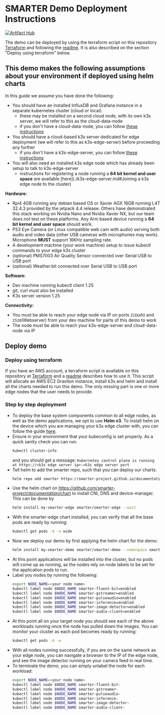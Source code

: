 # SMARTER Demo Deployment Instructions

[![Artifact Hub](https://img.shields.io/endpoint?url=https://artifacthub.io/badge/repository/smarter)](https://artifacthub.io/packages/search?repo=smarter)

The demo can be deployed by using the terraform script on this repository [Terraform](terraform) and following the [readme](terraform/README.md). It is also described on the section "Deploy using terraform" below.

## This demo makes the following assumptions about your environment if deployed using helm charts

In this guide we assume you have done the following:
- You should have an installed InfluxDB and Grafana instance in a separate kubernetes cluster (cloud or local).
    - these may be installed on a second cloud node, with its own k3s server, we will refer to this as the cloud-data-node
    - if you don't have a cloud-data-node, you can follow [these instructions](./k3s-cloud-server.md)
- You should have a cloud-based k3s server dedicated for edge deployment (we will refer to this as k3s-edge-server) before proceeding any further
    - if you don't have a k3s-edge-server, you can follow [these instructions](./k3s-edge-server.md)
- You will also need an installed k3s edge node which has already been setup to talk to k3s-edge-server
    - instructions for registering a node running a **64 bit kernel and user space** are available [here](./k3s-edge-server.md#Joining a k3s edge node to the cluster)

**Hardware:** 
- Rpi4 4GB running any debian based OS or Xavier AGX 16GB running L4T 32.4.3 provided by the jetpack 4.4 release. Others have demonstrated this stack working on Nvidia Nano and Nvidia Xavier NX, but our team does not test on these platforms. Any Arm based device running a **64 bit kernel and user space** should work.
- PS3 Eye Camera (or Linux compatible web cam with audio) serving both audio and video data (other USB cameras with microphones may work). Microphone **MUST** support 16KHz sampling rate.
- A development machine (your work machine) setup to issue kubectl commands to your edge k3s cluster
- (optional) PMS7003 Air Quality Sensor connected over Serial USB to USB port
- (optional) Weather:bit connected over Serial USB to USB port

**Software:**
- Dev machine running kubectl client 1.25
- git, curl must also be installed
- K3s server version 1.25

**Connectivity:**
- You must be able to reach your edge node via IP on ports `22`(ssh) and `2520`(Webserver) from your dev machine for parts of this demo to work 
- The node must be able to reach your k3s-edge-server and cloud-data-node via IP

## Deploy demo

### Deploy using terraform

If you have an AWS account, a terraform script is available on this repository at [Terraform](terraform) and a [readme](terraform/README.md) describes how to use it. This script will allocate an AWS EC2 Graviton instance, install k3s and helm and install all the charts needed to run this demo. The only missing part is one or more edge nodes that the user needs to provide.

### Step by step deployment

- To deploy the base system components common to all edge nodes, as well as the demo applications, we opt to use **Helm v3**. To install helm on the device which you are managing your k3s edge cluster with, you can follow the guide [here](https://helm.sh/docs/intro/install/#from-script).
- Ensure in your environment that your kubeconfig is set properly. As a quick sanity check you can run:
  ```bash
  kubectl cluster-info
  ```
  and you should get a message: `Kubernetes control plane is running at https://<k3s edge server ip>:<k3s edge server port`
- Tell helm to add the smarter repo, such that you can deploy our charts:
  ```bash
  helm repo add smarter https://smarter-project.github.io/documentation
  ```
- Use the helm chart on https://github.com/smarter-project/documentation/chart to install CNI, DNS and device-manager. This can be done by 
  ```bash
  helm install my-smarter-edge smarter/smarter-edge --wait
  ```
- With the smarter-edge chart installed, you can verify that all the base pods are ready by running:
  ```bash
  kubectl get pods -A -o wide
  ```
- Now we deploy our demo by first applying the helm chart for the demo:
  ```bash
  helm install my-smarter-demo smarter/smarter-demo --namespace smarter --create-namespace
  ```
- At this point applications will be installed into the cluster, but no pods will come up as running, as the nodes rely on node labels to be set for the application pods to run.
- Label you nodes by running the following:
  ```bash
  export NODE_NAME=<your node name>
  kubectl label node $NODE_NAME smarter-fluent-bit=enabled
  kubectl label node $NODE_NAME smarter-gstreamer=enabled
  kubectl label node $NODE_NAME smarter-pulseaudio=enabled
  kubectl label node $NODE_NAME smarter-inference=enabled
  kubectl label node $NODE_NAME smarter-image-detector=enabled
  kubectl label node $NODE_NAME smarter-audio-client=enabled
  ```
- At this point all on your target node you should see each of the above workloads running once the node has pulled down the images. You can monitor your cluster as each pod becomes ready by running:
  ```bash
  kubectl get pods -A -w
  ```
- With all nodes running successfully, if you are on the same network as your edge node, you can navigate a browser to the IP of the edge node, and see the image detector running on your camera feed in real time.
- To terminate the demo, you can simply unlabel the node for each workload:
  ```bash
  export NODE_NAME=<your node name>
  kubectl label node $NODE_NAME smarter-fluent-bit-
  kubectl label node $NODE_NAME smarter-gstreamer-
  kubectl label node $NODE_NAME smarter-pulseaudio-
  kubectl label node $NODE_NAME smarter-inference-
  kubectl label node $NODE_NAME smarter-image-detector-
  kubectl label node $NODE_NAME smarter-audio-client-
  ```

